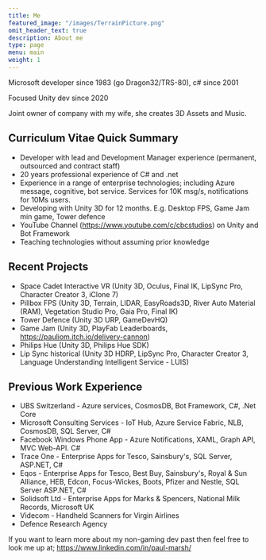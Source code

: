 ```yaml
---
title: Me
featured_image: "/images/TerrainPicture.png"
omit_header_text: true
description: About me
type: page
menu: main
weight: 1
---
```

Microsoft developer since 1983 (go Dragon32/TRS-80), c# since 2001

Focused Unity dev since 2020

Joint owner of company with my wife, she creates 3D Assets and Music.


## Curriculum Vitae Quick Summary

*	Developer with lead and Development Manager experience (permanent, outsourced and contract staff)
*	20 years professional experience of C# and .net
*	Experience in a range of enterprise technologies; including Azure message, cognitive, bot service. Services for 10K msg/s, notifications for 10Ms users.
*	Developing with Unity 3D for 12 months. E.g. Desktop FPS, Game Jam min game, Tower defence
*	YouTube Channel (https://www.youtube.com/c/cbcstudios) on Unity and Bot Framework 
*	Teaching technologies without assuming prior knowledge

## Recent Projects
*	Space Cadet Interactive VR (Unity 3D, Oculus, Final IK, LipSync Pro, Character Creator 3, iClone 7)
*	Pillbox FPS (Unity 3D, Terrain, LIDAR, EasyRoads3D, River Auto Material (RAM), Vegetation Studio Pro, Gaia Pro, Final IK)
*	Tower Defence (Unity 3D URP, GameDevHQ)
*	Game Jam (Unity 3D, PlayFab Leaderboards, https://pauliom.itch.io/delivery-cannon)
*	Philips Hue (Unity 3D, Philips Hue SDK)
*	Lip Sync historical (Unity 3D HDRP, LipSync Pro, Character Creator 3, Language Understanding Intelligent Service - LUIS)


## Previous Work Experience
*	UBS Switzerland - Azure services, CosmosDB, Bot Framework, C#, .Net Core
*	Microsoft Consulting Services - IoT Hub, Azure Service Fabric, NLB, CosmosDB, SQL Server, C#
*	Facebook Windows Phone App - Azure Notifications, XAML, Graph API, MVC Web-API. C#
*	Trace One - Enterprise Apps for Tesco, Sainsbury's, SQL Server, ASP.NET, C#
*	Eqos - Enterprise Apps for Tesco, Best Buy, Sainsbury's, Royal & Sun Alliance, HEB, Edcon, Focus-Wickes, Boots, Pfizer and Nestle, SQL Server ASP.NET, C#
*	Solidsoft Ltd - Enterprise Apps for Marks & Spencers, National Milk Records, Microsoft UK
*	Videcom - Handheld Scanners for Virgin Airlines
*	Defence Research Agency

If you want to learn more about my non-gaming dev past then feel free to look me up at;
https://www.linkedin.com/in/paul-marsh/
